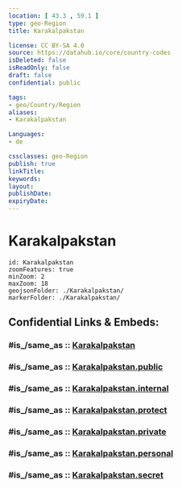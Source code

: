 ```yaml
---
location: [ 43.3 , 59.1 ] 
type: geo-Region
title: Karakalpakstan

license: CC BY-SA 4.0
source: https://datahub.io/core/country-codes
isDeleted: false
isReadOnly: false
draft: false
confidential: public

tags:
- geo/Country/Region
aliases:
- Karakalpakstan

Languages:
- de

cssclasses: geo-Region
publish: true
linkTitle: 
keywords: 
layout: 
publishDate: 
expiryDate: 
---
```


# Karakalpakstan

```leaflet
id: Karakalpakstan
zoomFeatures: true 
minZoom: 2 
maxZoom: 18
geojsonFolder: ./Karakalpakstan/
markerFolder: ./Karakalpakstan/
```


## Confidential Links & Embeds: 

### #is_/same_as :: [Karakalpakstan](/_Standards/Earth/Continent/Asia/Asia~Central/Uzbekistan/Regions~Uzbekistan/Karakalpakstan.md) 

### #is_/same_as :: [Karakalpakstan.public](/_public/Earth/Continent/Asia/Asia~Central/Uzbekistan/Regions~Uzbekistan/Karakalpakstan.public.md) 

### #is_/same_as :: [Karakalpakstan.internal](/_internal/Earth/Continent/Asia/Asia~Central/Uzbekistan/Regions~Uzbekistan/Karakalpakstan.internal.md) 

### #is_/same_as :: [Karakalpakstan.protect](/_protect/Earth/Continent/Asia/Asia~Central/Uzbekistan/Regions~Uzbekistan/Karakalpakstan.protect.md) 

### #is_/same_as :: [Karakalpakstan.private](/_private/Earth/Continent/Asia/Asia~Central/Uzbekistan/Regions~Uzbekistan/Karakalpakstan.private.md) 

### #is_/same_as :: [Karakalpakstan.personal](/_personal/Earth/Continent/Asia/Asia~Central/Uzbekistan/Regions~Uzbekistan/Karakalpakstan.personal.md) 

### #is_/same_as :: [Karakalpakstan.secret](/_secret/Earth/Continent/Asia/Asia~Central/Uzbekistan/Regions~Uzbekistan/Karakalpakstan.secret.md)

